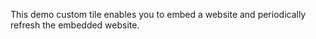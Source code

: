 This demo custom tile enables you to embed a website and periodically refresh the embedded website. 
